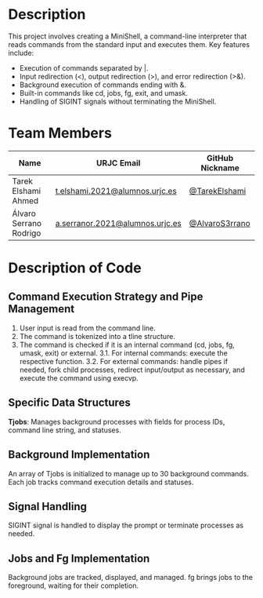 # Description
This project involves creating a MiniShell, a command-line interpreter that reads commands from the standard input and executes them. Key features include:

- Execution of commands separated by |.
- Input redirection (<), output redirection (>), and error redirection (>&).
- Background execution of commands ending with &.
- Built-in commands like cd, jobs, fg, exit, and umask.
- Handling of SIGINT signals without terminating the MiniShell.

# Team Members

| Name                  | URJC Email                        | GitHub Nickname              |
|-----------------------|-----------------------------------|------------------------------|
| Tarek Elshami Ahmed   | t.elshami.2021@alumnos.urjc.es    | [@TarekElshami](https://github.com/TarekElshami) |
| Álvaro Serrano Rodrigo| a.serranor.2021@alumnos.urjc.es   | [@AlvaroS3rrano](https://github.com/AlvaroS3rrano) |

# Description of Code
## Command Execution Strategy and Pipe Management
1. User input is read from the command line.
2. The command is tokenized into a tline structure.
3. The command is checked if it is an internal command (cd, jobs, fg, umask, exit) or external.
  3.1. For internal commands: execute the respective function.
  3.2. For external commands: handle pipes if needed, fork child processes, redirect input/output as necessary, and execute the command using execvp.

## Specific Data Structures
**Tjobs**: Manages background processes with fields for process IDs, command line string, and statuses.

## Background Implementation
An array of Tjobs is initialized to manage up to 30 background commands. Each job tracks command execution details and statuses.

## Signal Handling
SIGINT signal is handled to display the prompt or terminate processes as needed.

## Jobs and Fg Implementation
Background jobs are tracked, displayed, and managed. fg brings jobs to the foreground, waiting for their completion.

